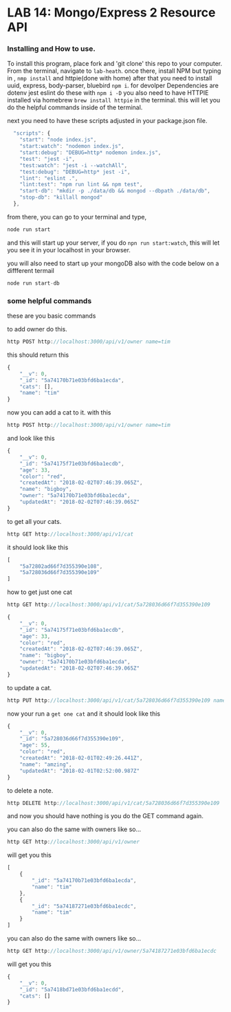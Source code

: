 
# LAB 14: Mongo/Express 2 Resource API


### Installing and How to use.

To install this program, place fork and 'git clone' this repo to your computer. From the terminal, navigate to  `lab-heath`. once there, install NPM but typing in , `nmp install` and httpie(done with home) after that you need to install uuid, express, body-parser, bluebird `npm i`. for devolper Dependencies are dotenv jest eslint do these with `npm i -D`
you also need to have HTTPIE installed via homebrew `brew install httpie` in the terminal. this will let you do the helpful commands inside of the terminal.



next you need to have these scripts adjusted in your package.json file.

```javascript
  "scripts": {
    "start": "node index.js",
    "start:watch": "nodemon index.js",
    "start:debug": "DEBUG=http* nodemon index.js",
    "test": "jest -i",
    "test:watch": "jest -i --watchAll",
    "test:debug": "DEBUG=http* jest -i",
    "lint": "eslint .",
    "lint:test": "npm run lint && npm test",
    "start-db": "mkdir -p ./data/db && mongod --dbpath ./data/db",
    "stop-db": "killall mongod"
  },
  ```

from there, you can go to your terminal and type, 

```javascript
node run start
```
and this will start up your server, if you do `npn run start:watch`, this will let you see it in your localhost in your browser.

you will also need to start up your mongoDB also with the code below on a diffferent termail

```javascript
node run start-db
```

### some helpful commands  

these are you basic commands 

to add owner do this.
```javascript
http POST http://localhost:3000/api/v1/owner name=tim
```

this should return this 

```javascript
{
    "__v": 0,
    "_id": "5a74170b71e03bfd6ba1ecda",
    "cats": [],
    "name": "tim"
}
```

now you can add a cat to it. with this 
```javascript
http POST http://localhost:3000/api/v1/owner name=tim
```

and look like this 
```javascript
{
    "__v": 0,
    "_id": "5a74175f71e03bfd6ba1ecdb",
    "age": 33,
    "color": "red",
    "createdAt": "2018-02-02T07:46:39.065Z",
    "name": "bigboy",
    "owner": "5a74170b71e03bfd6ba1ecda",
    "updatedAt": "2018-02-02T07:46:39.065Z"
}
```


to get all your cats.
```javascript
http GET http://localhost:3000/api/v1/cat
```
it should look like this

```javascript
[
    "5a72802ad66f7d355390e108",
    "5a728036d66f7d355390e109"
]
```

how to get just one cat
```javascript
http GET http://localhost:3000/api/v1/cat/5a728036d66f7d355390e109
```

```javascript
{
    "__v": 0,
    "_id": "5a74175f71e03bfd6ba1ecdb",
    "age": 33,
    "color": "red",
    "createdAt": "2018-02-02T07:46:39.065Z",
    "name": "bigboy",
    "owner": "5a74170b71e03bfd6ba1ecda",
    "updatedAt": "2018-02-02T07:46:39.065Z"
}
```


to update a cat.
```javascript
http PUT http://localhost:3000/api/v1/cat/5a728036d66f7d355390e109 name=amzing color=red age=55
```

now your run a `get one cat` and it should look like this

```javascript
{
    "__v": 0,
    "_id": "5a728036d66f7d355390e109",
    "age": 55,
    "color": "red",
    "createdAt": "2018-02-01T02:49:26.441Z",
    "name": "amzing",
    "updatedAt": "2018-02-01T02:52:00.987Z"
}
```

to delete a note.
```javascript
http DELETE http://localhost:3000/api/v1/cat/5a728036d66f7d355390e109
```  
and now you should have nothing is you do the GET command again.

you can also do the same with owners like so...
```javascript
http GET http://localhost:3000/api/v1/owner
```
will get you this

```javascript
[
    {
        "_id": "5a74170b71e03bfd6ba1ecda",
        "name": "tim"
    },
    {
        "_id": "5a74187271e03bfd6ba1ecdc",
        "name": "tim"
    }
]
```


you can also do the same with owners like so...
```javascript
http GET http://localhost:3000/api/v1/owner/5a74187271e03bfd6ba1ecdc
```
will get you this

```javascript
{
    "__v": 0,
    "_id": "5a7418bd71e03bfd6ba1ecdd",
    "cats": []
}
```

